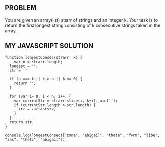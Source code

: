## PROBLEM
You are given an array(list) strarr of strings and an integer k. Your task is to return the first longest string consisting of k consecutive strings taken in the array.

## MY JAVASCRIPT SOLUTION
```
function longestConsec(strarr, k) {
    var n = strarr.length;
  longest = "";
  str = ''

  if (n === 0 || k > n || k <= 0) {
    return "";
  }

  for (var i= 0; i < n; i++) {
    var currentStr = strarr.slice(i, k+i).join('');
    if (currentStr.length > str.length) {
      str = currentStr;
    }
  }
  return str;
}

console.log(longestConsec(["zone", "abigail", "theta", "form", "libe", "zas", "theta", "abigail"]))
```